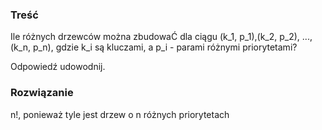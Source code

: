 ### Treść
Ile różnych drzewców można zbudowaĆ dla ciągu (k_1, p_1),(k_2, p_2), ..., (k_n, p_n), gdzie k_i są kluczami, a p_i - parami różnymi priorytetami?

Odpowiedź udowodnij.

### Rozwiązanie
n!, ponieważ tyle jest drzew o n różnych priorytetach
